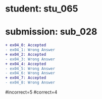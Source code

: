 # student: stu_065
# submission: sub_028

```diff
+ ex04_0: Accepted
- ex04_1: Wrong Answer
+ ex04_2: Accepted
- ex04_3: Wrong Answer
+ ex04_4: Accepted
- ex04_5: Wrong Answer
- ex04_6: Wrong Answer
+ ex04_7: Accepted
- ex04_8: Wrong Answer
```
#incorrect=5
#correct=4
